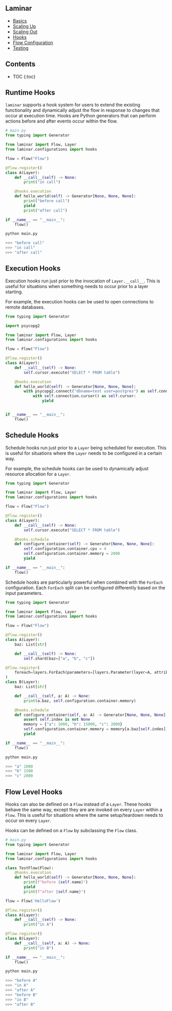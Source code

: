 ## Laminar

* [Basics](https://rchui.github.io/laminar/basics)
* [Scaling Up](https://rchui.github.io/laminar/scaling_up)
* [Scaling Out](https://rchui.github.io/laminar/scaling_out)
* [Hooks](https://rchui.github.io/laminar/hooks)
* [Flow Configuration](https://rchui.github.io/laminar/flow_configuration)
* [Testing](https://rchui.github.io/laminar/testing)

## Contents

* TOC
{:toc}

## Runtime Hooks

`laminar` supports a hook system for users to extend the existing functionality and dynamically adjust the flow in response to changes that occur at execution time. Hooks are Python generators that can perform actions before and after events occur within the flow.

```python
# main.py
from typing import Generator

from laminar import Flow, Layer
from laminar.configurations import hooks

flow = Flow("Flow")

@flow.register()
class A(Layer):
    def __call__(self) -> None:
        print("in call")

    @hooks.execution
    def hello_world(self) -> Generator[None, None, None]:
        print("before call")
        yield
        print("after call")

if __name__ == "__main__":
    flow()
```

```python
python main.py

>>> "before call"
>>> "in call"
>>> "after call"
```

## Execution Hooks

Execution hooks run just prior to the invocation of `Layer.__call__`. This is useful for situations when something needs to occur prior to a layer starting.

For example, the execution hooks can be used to open connections to remote databases.

```python
from typing import Generator

import psycopg2

from laminar import Flow, Layer
from laminar.configurations import hooks

flow = Flow("Flow")

@flow.register()
class A(Layer):
    def __call__(self) -> None:
        self.cursor.execute("SELECT * FROM table")

    @hooks.execution
    def hello_world(self) -> Generator[None, None, None]:
        with psycopg2.connect("dbname=test user=postgres") as self.connection:
            with self.connection.cursor() as self.cursor:
                yield


if __name__ == "__main__":
    flow()
```

## Schedule Hooks

Schedule hooks run just prior to a `Layer` being scheduled for execution. This is useful for situations where the `Layer` needs to be configured in a certain way.

For example, the schedule hooks can be used to dynamically adjust resource allocation for a `Layer`.

```python
from typing import Generator

from laminar import Flow, Layer
from laminar.configurations import hooks

flow = Flow("Flow")

@flow.register()
class A(Layer):
    def __call__(self) -> None:
        self.cursor.execute("SELECT * FROM table")

    @hooks.schedule
    def configure_container(self) -> Generator[None, None, None]:
        self.configuration.container.cpu = 4
        self.configuration.container.memory = 2000
        yield

if __name__ == "__main__":
    flow()
```

Schedule hooks are particularly powerful when combined with the `ForEach` configuration. Each `ForEach` split can be configured differently based on the input parameters.

```python
from typing import Generator

from laminar import Flow, Layer
from laminar.configurations import hooks

flow = Flow("Flow")

@flow.register()
class A(Layer):
    baz: List[str]

    def __call__(self) -> None:
        self.shard(baz=["a", "b", "c"])

@flow.register(
    foreach=layers.ForEach(parameters=[layers.Parameter(layer=A, attribute="baz")])
)
class B(Layer):
    baz: List[str]

    def __call__(self, a: A) -> None:
        print(a.baz, self.configuration.container.memory)

    @hooks.schedule
    def configure_container(self, a: A) -> Generator[None, None, None]:
        assert self.index is not None
        memory = {"a": 1000, "b": 15000, "c": 2000}
        self.configuration.container.memory = memory[a.baz[self.index]]
        yield

if __name__ == "__main__":
    flow()
```

```python
python main.py

>>> "a" 1000
>>> "b" 1500
>>> "c" 2000
```

## Flow Level Hooks

Hooks can also be defined on a `Flow` instead of a `Layer`. These hooks behave the same way, except they are are invoked on every `Layer` within a `Flow`. This is useful for situations where the same setup/teardown needs to occur on every `Layer`.

Hooks can be defined on a `Flow` by subclassing the `Flow` class.

```python
# main.py
from typing import Generator

from laminar import Flow, Layer
from laminar.configurations import hooks

class TestFlow(Flow):
    @hooks.execution
    def hello_world(self) -> Generator[None, None, None]:
        print(f"before {self.name}")
        yield
        print(f"after {self.name}")

flow = Flow('HelloFlow')

@flow.register()
class A(Layer):
    def __call__(self) -> None:
        print("in A")

@flow.register()
class B(Layer):
    def __call__(self, a: A) -> None:
        print("in B")

if __name__ == "__main__":
    flow()
```

```python
python main.py

>>> "before A"
>>> "in A"
>>> "after A"
>>> "before B"
>>> "in B"
>>> "after B"
```
